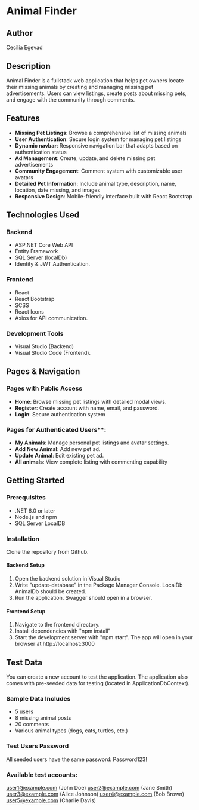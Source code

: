 # Animal Finder

## Author
Cecilia Egevad

## Description
Animal Finder is a fullstack web application that helps pet owners locate their missing animals by creating and managing missing pet advertisements. Users can view listings, create posts about missing pets, and engage with the community through comments.

## Features
- **Missing Pet Listings**: Browse a comprehensive list of missing animals
- **User Authentication**: Secure login system for managing pet listings
- **Dynamic navbar**: Responsive navigation bar that adapts based on authentication status
- **Ad Management**: Create, update, and delete missing pet advertisements
- **Community Engagement**: Comment system with customizable user avatars
- **Detailed Pet Information**: Include animal type, description, name, location, date missing, and images
- **Responsive Design**: Mobile-friendly interface built with React Bootstrap

## Technologies Used
### Backend 
- ASP.NET Core Web API 
- Entity Framework 
- SQL Server (localDb) 
- Identity & JWT Authentication.

### Frontend
- React 
- React Bootstrap 
- SCSS
- React Icons 
- Axios for API communication.

### Development Tools
- Visual Studio (Backend) 
- Visual Studio Code (Frontend).

## Pages & Navigation

### Pages with Public Access
  - **Home**: Browse missing pet listings with detailed modal views.
  - **Register**: Create account with name, email, and password.
  - **Login**: Secure authentication system

### Pages for Authenticated Users**:
  - **My Animals**: Manage personal pet listings and avatar settings.
  - **Add New Animal**: Add new pet ad.
  - **Update Animal**: Edit existing pet ad.
  - **All animals**: View complete listing with commenting capability

## Getting Started
### Prerequisites
- .NET 6.0 or later
- Node.js and npm
- SQL Server LocalDB

### Installation
Clone the repository from Github.
#### Backend Setup
1. Open the backend solution in Visual Studio
2. Write "update-database" in the Package Manager Console. LocalDb AnimalDb should be created.
3. Run the application. Swagger should open in a browser.

#### Frontend Setup
1. Navigate to the frontend directory.
2. Install dependencies with "npm install"
3. Start the development server with "npm start". The app will open in your browser at http://localhost:3000

## Test Data
You can create a new account to test the application. The application also comes with pre-seeded data for testing (located in ApplicationDbContext).

### Sample Data Includes
- 5 users
- 8 missing animal posts
- 20 comments
- Various animal types (dogs, cats, turtles, etc.)

### Test Users Password
All seeded users have the same password: Password123!

### Available test accounts:
user1@example.com (John Doe)
user2@example.com (Jane Smith)
user3@example.com (Alice Johnson)
user4@example.com (Bob Brown)
user5@example.com (Charlie Davis)









